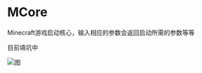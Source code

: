 MCore
=====

Minecraft游戏启动核心，输入相应的参数会返回启动所需的参数等等

目前填坑中

![图](http://img3.tuchuang.org/uploads/2014/06/DeepinScreenshot20140621160133.png)


